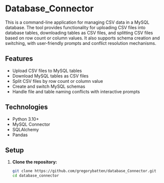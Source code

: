 # Database_Connector

This is a command-line application for managing CSV data in a MySQL database. The tool provides functionality for uploading CSV files into database tables, downloading tables as CSV files, and splitting CSV files based on row count or column values. It also supports schema creation and switching, with user-friendly prompts and conflict resolution mechanisms.

## Features

- Upload CSV files to MySQL tables
- Download MySQL tables as CSV files
- Split CSV files by row count or column value
- Create and switch MySQL schemas
- Handle file and table naming conflicts with interactive prompts

## Technologies

- Python 3.10+
- MySQL Connector
- SQLAlchemy
- Pandas

## Setup

1. **Clone the repository:**
   ```bash
   git clone https://github.com/gregorybatten/database_Connector.git
   cd database_connector
